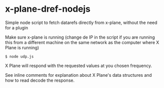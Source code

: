 # x-plane-dref-nodejs
Simple node script to fetch datarefs directly from x-plane, without the need for a plugin

Make sure x-plane is running (change de IP in the script if you are running this from a different machine on the same network as the computer where X Plane is running)

`$ node udp.js`

X Plane will respond with the requested values at you chosen frequency.

See inline comments for explanation about X Plane's data structures and how to read decode the response.
